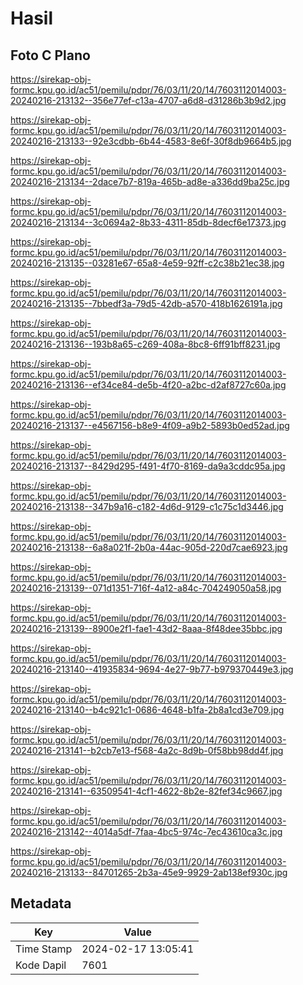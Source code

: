 # Hasil

## Foto C Plano

https://sirekap-obj-formc.kpu.go.id/ac51/pemilu/pdpr/76/03/11/20/14/7603112014003-20240216-213132--356e77ef-c13a-4707-a6d8-d31286b3b9d2.jpg

https://sirekap-obj-formc.kpu.go.id/ac51/pemilu/pdpr/76/03/11/20/14/7603112014003-20240216-213133--92e3cdbb-6b44-4583-8e6f-30f8db9664b5.jpg

https://sirekap-obj-formc.kpu.go.id/ac51/pemilu/pdpr/76/03/11/20/14/7603112014003-20240216-213134--2dace7b7-819a-465b-ad8e-a336dd9ba25c.jpg

https://sirekap-obj-formc.kpu.go.id/ac51/pemilu/pdpr/76/03/11/20/14/7603112014003-20240216-213134--3c0694a2-8b33-4311-85db-8decf6e17373.jpg

https://sirekap-obj-formc.kpu.go.id/ac51/pemilu/pdpr/76/03/11/20/14/7603112014003-20240216-213135--03281e67-65a8-4e59-92ff-c2c38b21ec38.jpg

https://sirekap-obj-formc.kpu.go.id/ac51/pemilu/pdpr/76/03/11/20/14/7603112014003-20240216-213135--7bbedf3a-79d5-42db-a570-418b1626191a.jpg

https://sirekap-obj-formc.kpu.go.id/ac51/pemilu/pdpr/76/03/11/20/14/7603112014003-20240216-213136--193b8a65-c269-408a-8bc8-6ff91bff8231.jpg

https://sirekap-obj-formc.kpu.go.id/ac51/pemilu/pdpr/76/03/11/20/14/7603112014003-20240216-213136--ef34ce84-de5b-4f20-a2bc-d2af8727c60a.jpg

https://sirekap-obj-formc.kpu.go.id/ac51/pemilu/pdpr/76/03/11/20/14/7603112014003-20240216-213137--e4567156-b8e9-4f09-a9b2-5893b0ed52ad.jpg

https://sirekap-obj-formc.kpu.go.id/ac51/pemilu/pdpr/76/03/11/20/14/7603112014003-20240216-213137--8429d295-f491-4f70-8169-da9a3cddc95a.jpg

https://sirekap-obj-formc.kpu.go.id/ac51/pemilu/pdpr/76/03/11/20/14/7603112014003-20240216-213138--347b9a16-c182-4d6d-9129-c1c75c1d3446.jpg

https://sirekap-obj-formc.kpu.go.id/ac51/pemilu/pdpr/76/03/11/20/14/7603112014003-20240216-213138--6a8a021f-2b0a-44ac-905d-220d7cae6923.jpg

https://sirekap-obj-formc.kpu.go.id/ac51/pemilu/pdpr/76/03/11/20/14/7603112014003-20240216-213139--071d1351-716f-4a12-a84c-704249050a58.jpg

https://sirekap-obj-formc.kpu.go.id/ac51/pemilu/pdpr/76/03/11/20/14/7603112014003-20240216-213139--8900e2f1-fae1-43d2-8aaa-8f48dee35bbc.jpg

https://sirekap-obj-formc.kpu.go.id/ac51/pemilu/pdpr/76/03/11/20/14/7603112014003-20240216-213140--41935834-9694-4e27-9b77-b979370449e3.jpg

https://sirekap-obj-formc.kpu.go.id/ac51/pemilu/pdpr/76/03/11/20/14/7603112014003-20240216-213140--b4c921c1-0686-4648-b1fa-2b8a1cd3e709.jpg

https://sirekap-obj-formc.kpu.go.id/ac51/pemilu/pdpr/76/03/11/20/14/7603112014003-20240216-213141--b2cb7e13-f568-4a2c-8d9b-0f58bb98dd4f.jpg

https://sirekap-obj-formc.kpu.go.id/ac51/pemilu/pdpr/76/03/11/20/14/7603112014003-20240216-213141--63509541-4cf1-4622-8b2e-82fef34c9667.jpg

https://sirekap-obj-formc.kpu.go.id/ac51/pemilu/pdpr/76/03/11/20/14/7603112014003-20240216-213142--4014a5df-7faa-4bc5-974c-7ec43610ca3c.jpg

https://sirekap-obj-formc.kpu.go.id/ac51/pemilu/pdpr/76/03/11/20/14/7603112014003-20240216-213133--84701265-2b3a-45e9-9929-2ab138ef930c.jpg


## Metadata

| Key        | Value               |
| ---------- | ------------------- |
| Time Stamp | 2024-02-17 13:05:41 |
| Kode Dapil | 7601                |



